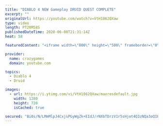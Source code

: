 ```yaml
---
title: "DIABLO 4 NEW Gameplay DRUID QUEST COMPLETE"
excerpt: ""
originalUrl: https://youtube.com/watch?v=VtH1862QXaw
type: video
length: PT20M58S
publishedDateTime: 2020-06-08T21:31:14Z
heat: 58

featuredContent: "<iframe width=\"800\" height=\"500\" frameborder=\"0\" src=\"https://www.youtube.com/embed/VtH1862QXaw\" allow=\"accelerometer; autoplay; encrypted-media; gyroscope; picture-in-picture\" allowfullscreen></iframe>"

provider:
  name: crazygames
  domain: youtube.com

topics:
  - Diablo 4
  - Druid

images:
  - url: https://i.ytimg.com/vi/VtH1862QXaw/maxresdefault.jpg
    width: 1280
    height: 720
    isCached: true

secured: "Bi0s/N/LMmMlpJ4CxjsPGyWgZk+EIdJ/rNXbTDrzV1r5sHjot4Q3zNQa3oQILIkQ6J+gmzkTalUYCUZEXxQ7rtjXgCzN/L7JbTsqSovjBywmoewO3PhG47lEJWrNL+6Kl+mz7Z96Zgj58OgYb39RijfN1BKU4K+ahjK1+rQwBk3Fqm4Wqb5CElFRiPwTpT+P3wz7LNU20I5Zpghp5gFRuIW1aNoIATn6n3lHH6SKtToCHlb+taEQ9JUccInzuSUzedffrzgg8A2HKevrOx1kqCL1CdAAwerPmAOPk1oPnRSyO103LLpKrDHzOjWIue+jK/Ag+HZuAMuw6Fv+MoKhNaovPk9ED4PlULG3u0QtgGkz9gsMYjqUiiy8o6+c8EmKMKt2tVEuPCJIAzhAHX/BxQ==;I3awPEt6idX7R68FsJrRHQ=="
---
```


